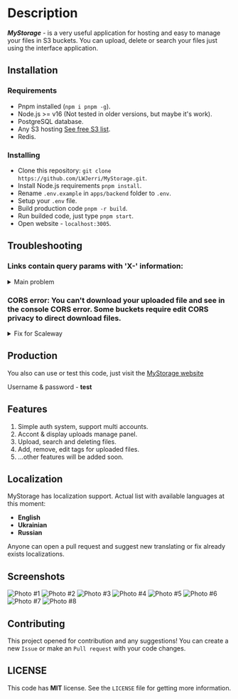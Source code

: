 # Description

**_MyStorage_** - is a very useful application for hosting and easy to manage your files in S3 buckets. You can upload, delete or search your files just using the interface application.

## Installation

### Requirements

- Pnpm installed (`npm i pnpm -g`).
- Node.js >= v16 (Not tested in older versions, but maybe it's work).
- PostgreSQL database.
- Any S3 hosting [See free S3 list](https://free-for.dev/#/?id=iaas).
- Redis.

### Installing

- Clone this repository: `git clone https://github.com/LWJerri/MyStorage.git`.
- Install Node.js requirements `pnpm install`.
- Rename `.env.example` in `apps/backend` folder to `.env`.
- Setup your `.env` file.
- Build production code `pnpm -r build`.
- Run builded code, just type `pnpm start`.
- Open website - `localhost:3005`.

## Troubleshooting

### **Links contain query params with 'X-' information:**

<details>
<summary>Main problem</summary>
Some object storages support only temp links and don't provide a live link to files. I faced this problem when trying to connect StorJ storage and resolved this problem by just writing the file id to Redis and regenerating it when key time expires.

Unfortunate, it's terrible, I removed this feature with Redis and recommend you choose another object storage service.

</details>

### **CORS error:** You can't download your uploaded file and see in the console CORS error. Some buckets require edit CORS privacy to direct download files.

<details>
<summary>Fix for Scaleway</summary>
Setup AWS CLI & cors.json:

1. Create `cors.json` file with CORS rules on desktop.

2. Install AWS CLI <a href="https://docs.aws.amazon.com/cli/latest/userguide/getting-started-install.html">click</a>.

3. Setup your AWS-CLI: `aws configure`.

4. Apply `cors.json` to your S3 bucket `aws s3api put-bucket-cors --bucket=BUCKETNAME --cors-configuration=file://cors.json --endpoint-url=S3_BUCKET_URL`

`CORS JSON`

```json
{
  "CORSRules": [
    {
      "AllowedHeaders": ["*"],
      "AllowedMethods": ["GET", "HEAD", "POST", "PUT", "DELETE"],
      "AllowedOrigins": ["*"],
      "ExposeHeaders": ["Etag"],
      "MaxAgeSeconds": 3000
    }
  ]
}
```

</details>

## Production

You also can use or test this code, just visit the [MyStorage website](https://storage.lwjerri.ml/)

Username & password - **test**

## Features

1. Simple auth system, support multi accounts.
2. Accont & display uploads manage panel.
3. Upload, search and deleting files.
4. Add, remove, edit tags for uploaded files.
5. ...other features will be added soon.

## Localization

MyStorage has localization support. Actual list with available languages at this moment:

- **English**
- **Ukrainian**
- **Russian**

Anyone can open a pull request and suggest new translating or fix already exists localizations.

## Screenshots

![Photo #1](https://i.imgur.com/dtmQFqL.png)
![Photo #2](https://i.imgur.com/qn4nRio.png)
![Photo #3](https://i.imgur.com/mYZELG9.png)
![Photo #4](https://i.imgur.com/Mldqe7i.png)
![Photo #5](https://i.imgur.com/ZNlKg6E.png)
![Photo #6](https://i.imgur.com/oIbnjgS.png)
![Photo #7](https://i.imgur.com/48WFiD5.png)
![Photo #8](https://i.imgur.com/QrKsxhz.png)

## Contributing

This project opened for contribution and any suggestions! You can create a new `Issue` or make an `Pull request` with your code changes.

## LICENSE

This code has **MIT** license. See the `LICENSE` file for getting more information.
